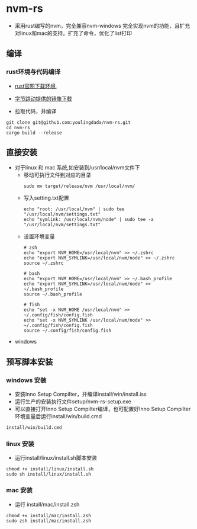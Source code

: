 # nvm-rs

* 采用rust编写的nvm，完全兼容nvm-windows 完全实现nvm的功能，且扩充对linux和mac的支持。扩充了命令，优化了list打印

## 编译
### rust环境与代码编译
* [rust官网下载环境](https://www.rust-lang.org/zh-CN/tools/install),
* [字节跳动提供的镜像下载](https://rsproxy.cn/#getStarted)

* 拉取代码，并编译
```shell
git clone git@github.com:youlingdada/nvm-rs.git
cd nvm-rs
cargo build --release
```

## 直接安装
* 对于linux 和 mac 系统,如安装到/usr/local/nvm文件下
    * 移动可执行文件到对应的目录
        ```shell
        sudo mv target/release/nvm /usr/local/nvm/
        ```
    * 写入setting.txt配置
        ```shell
        echo "root: /usr/local/nvm" | sudo tee "/usr/local/nvm/settings.txt"
        echo "symlink: /usr/local/nvm/node" | sudo tee -a "/usr/local/nvm/settings.txt"
        ```
    * 设置环境变量
        ```shell
        # zsh
        echo "export NVM_HOME=/usr/local/nvm" >> ~/.zshrc
        echo "export NVM_SYMLINK=/usr/local/nvm/node" >> ~/.zshrc
        source ~/.zshrc

        # bash
        echo "export NVM_HOME=/usr/local/nvm" >> ~/.bash_profile
        echo "export NVM_SYMLINK=/usr/local/nvm/node" >> ~/.bash_profile
        source ~/.bash_profile

        # fish
        echo "set -x NVM_HOME /usr/local/nvm" >> ~/.config/fish/config.fish
        echo "set -x NVM_SYMLINK /usr/local/nvm/node" >> ~/.config/fish/config.fish
        source ~/.config/fish/config.fish
        ```
* windows


## 预写脚本安装
### windows 安装

* 安装Inno Setup Compilter，并编译install/win/install.iss
* 运行生产的安装执行文件setup/nvm-rs-setup.exe
* 可以直接打开Inno Setup Compilter编译，也可配置好Inno Setup Compilter环境变量后运行install/win/build.cmd
```cmd
install/win/build.cmd
```

### linux 安装
* 运行install/linux/install.sh脚本安装
```shell
chmod +x install/linux/install.sh
sudo sh install/linux/install.sh
```
### mac 安装
* 运行 install/mac/install.zsh
```shell
chmod +x install/mac/install.zsh
sudo zsh install/mac/install.zsh
```

